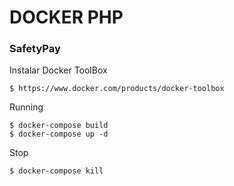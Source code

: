 # DOCKER PHP
### SafetyPay

Instalar Docker ToolBox
```
$ https://www.docker.com/products/docker-toolbox
```

Running
```
$ docker-compose build
$ docker-compose up -d
```

Stop
```
$ docker-compose kill
```
